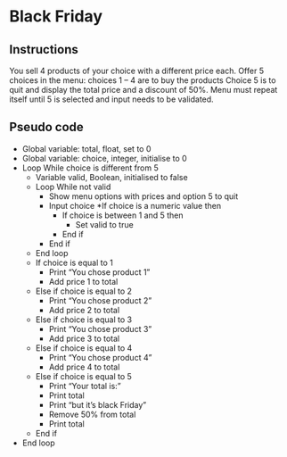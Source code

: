 # Black Friday

## Instructions
You sell 4 products of your choice with a different price each.
Offer 5 choices in the menu: choices 1 – 4 are to buy the products
Choice 5 is to quit and display the total price and a discount of 50%.
Menu must repeat itself until 5 is selected and input needs to be validated.

## Pseudo code

* Global variable: total, float, set to 0
* Global variable: choice, integer, initialise to 0
* Loop While choice is different from 5
    * Variable valid, Boolean, initialised to false
    * Loop While not valid
        * Show menu options with prices and option 5 to quit
        * Input choice
        *If choice is a numeric value then
            * If choice is between 1 and 5 then
                * Set valid to true
            * End if
        * End if
    * End loop
    * If choice is equal to 1
        * Print “You chose product 1”
        * Add price 1 to total
    * Else if choice is equal to 2
        * Print “You chose product 2”
        * Add price 2 to total
    * Else if choice is equal to 3
        * Print “You chose product 3”
        * Add price 3 to total
    * Else if choice is equal to 4
        * Print “You chose product 4”
        * Add price 4 to total
    * Else if choice is equal to 5
        * Print “Your total is:”
        * Print total
        * Print “but it’s black Friday”
        * Remove 50% from total
        * Print total
    * End if
* End loop

